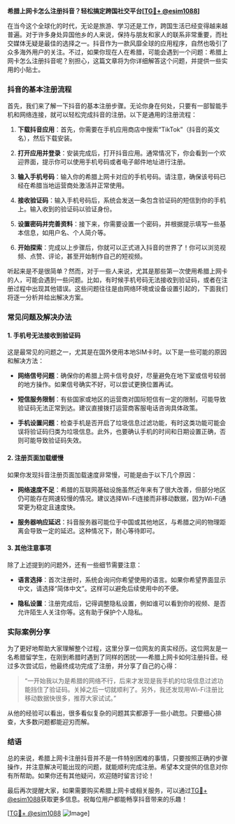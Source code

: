 **希腊上网卡怎么注册抖音？轻松搞定跨国社交平台[[TG💪+ @esim1088](https://t.me/s/esim1088)]**

在当今这个全球化的时代，无论是旅游、学习还是工作，跨国生活已经变得越来越普遍。对于许多身处异国他乡的人来说，保持与朋友和家人的联系非常重要，而社交媒体无疑是最佳的选择之一。抖音作为一款风靡全球的应用程序，自然也吸引了众多海外用户的关注。不过，如果你现在人在希腊，可能会遇到一个问题：希腊上网卡怎么注册抖音呢？别担心，这篇文章将为你详细解答这个问题，并提供一些实用的小贴士。

### 抖音的基本注册流程

首先，我们来了解一下抖音的基本注册步骤。无论你身在何处，只要有一部智能手机和网络连接，就可以轻松完成抖音的注册。以下是通用的注册流程：

1. **下载抖音应用**：首先，你需要在手机应用商店中搜索“TikTok”（抖音的英文名），然后下载安装。
   
2. **打开应用并登录**：安装完成后，打开抖音应用。通常情况下，你会看到一个欢迎界面，提示你可以使用手机号码或者电子邮件地址进行注册。

3. **输入手机号码**：输入你的希腊上网卡对应的手机号码。请注意，确保该号码已经在希腊当地运营商处激活并正常使用。

4. **接收验证码**：输入手机号码后，系统会发送一条包含验证码的短信到你的手机上。输入收到的验证码以验证身份。

5. **设置密码并完善资料**：接下来，你需要设置一个密码，并根据提示填写一些基本信息，如用户名、个人简介等。

6. **开始探索**：完成以上步骤后，你就可以正式进入抖音的世界了！你可以浏览视频、点赞、评论，甚至开始制作自己的短视频。

听起来是不是很简单？然而，对于一些人来说，尤其是那些第一次使用希腊上网卡的人，可能会遇到一些问题。比如，有时候手机号码无法接收到验证码，或者在注册过程中出现其他错误。这些问题往往是由网络环境或设备设置引起的，下面我们将逐一分析并给出解决方案。

### 常见问题及解决办法

#### 1. 手机号无法接收到验证码

这是最常见的问题之一，尤其是在国外使用本地SIM卡时。以下是一些可能的原因和解决方法：

- **网络信号问题**：确保你的希腊上网卡信号良好，尽量避免在地下室或信号较弱的地方操作。如果信号确实不好，可以尝试更换位置再试。
  
- **短信服务限制**：有些国家或地区的运营商对国际短信有一定的限制，可能导致验证码无法正常到达。建议直接拨打运营商客服电话咨询具体政策。

- **手机设置问题**：检查手机是否开启了垃圾信息过滤功能，有时这类功能可能会误将验证码归类为垃圾信息。此外，也要确认手机的时间和日期设置正确，否则可能导致验证码失效。

#### 2. 注册页面加载缓慢

如果你发现抖音注册页面加载速度非常慢，可能是由于以下几个原因：

- **网络速度不足**：希腊的互联网基础设施虽然近年来有了很大改善，但部分地区仍可能存在网速较慢的情况。建议选择Wi-Fi连接而非移动数据，因为Wi-Fi通常更为稳定且速度快。

- **服务器响应延迟**：抖音服务器可能位于中国或其他地区，与希腊之间的物理距离会导致一定的延迟。这种情况下，耐心等待即可。

#### 3. 其他注意事项

除了上述提到的问题外，还有一些细节需要注意：

- **语言选择**：首次注册时，系统会询问你希望使用的语言。如果你希望界面显示中文，请选择“简体中文”。这样可以避免后续使用中的不便。

- **隐私设置**：注册完成后，记得调整隐私设置，例如谁可以看到你的视频、是否允许陌生人关注你等。这有助于保护个人隐私。

### 实际案例分享

为了更好地帮助大家理解整个过程，这里分享一位网友的真实经历。这位网友是一名希腊留学生，在刚到希腊时遇到了同样的困扰——希腊上网卡如何注册抖音。经过多次尝试后，他最终成功完成了注册，并分享了自己的心得：

> “一开始我以为是希腊的网络不行，后来才发现是我手机的垃圾信息过滤功能挡住了验证码。关掉之后一切就顺利了。另外，我还发现用Wi-Fi注册比移动数据快很多，推荐大家试试。”

从他的经验可以看出，很多看似复杂的问题其实都源于一些小疏忽。只要细心排查，大多数问题都能迎刃而解。

### 结语

总的来说，希腊上网卡注册抖音并不是一件特别困难的事情，只要按照正确的步骤操作，并注意解决可能出现的问题，就能顺利完成注册。希望本文提供的信息对你有所帮助。如果你还有其他疑问，欢迎随时留言讨论！

最后再次提醒大家，如果需要购买希腊上网卡或相关服务，可以通过[TG💪+ @esim1088](https://t.me/s/esim1088)获取更多信息。祝每位用户都能畅享抖音带来的乐趣！

[[TG💪+ @esim1088](https://t.me/s/esim1088) ![Image](https://i.postimg.cc/4NQfJmqS/Snipaste-2025-05-13-00-14-12.png)]